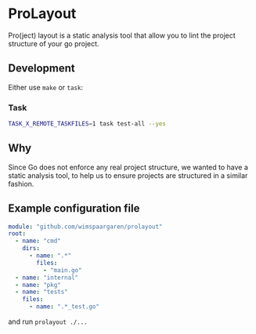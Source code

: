 # ProLayout

Pro(ject) layout is a static analysis tool that allow you to lint the project
structure of your go project.

## Development

Either use `make` or `task`:

### Task

```zsh
TASK_X_REMOTE_TASKFILES=1 task test-all --yes
```

## Why

Since Go does not enforce any real project structure, we wanted to have a
static analysis tool, to help us to ensure projects are structured in a similar
fashion.

## Example configuration file

```yml
module: "github.com/wimspaargaren/prolayout"
root:
  - name: "cmd"
    dirs:
      - name: ".*"
        files:
          - "main.go"
  - name: "internal"
  - name: "pkg"
  - name: "tests"
    files:
      - name: ".*_test.go"
```

and run `prolayout ./...`
